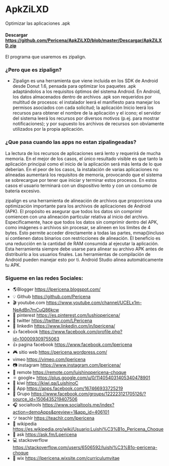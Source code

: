 # ApkZiLXD
Optimizar las aplicaciones .apk

#### Descargar https://github.com/Pericena/ApkZiLXD/blob/master/Descargar/ApkZiLXD.zip

El programa que usaremos es zipalign.
### ¿Pero que es zipalign? 
- Zipalign es una herramienta que viene incluida en los SDK de Android desde Donut 1.6, pensada para optimizar los paquetes .apk adaptándolos a los requisitos óptimos del sistema Android. En Android, los datos almacenados dentro de archivos .apk son requeridos por multitud de
procesos: el instalador leerá el manifiesto para manejar los permisos asociados con cada solicitud; la aplicación Inicio leerá los recursos para obtener el nombre de la aplicación y el icono; el servidor
del sistema leerá los recursos por diversos motivos (p.ej. para mostrar notificaciones); y por supuesto los archivos de recursos son obviamente utilizados por la propia
aplicación.
### ¿Que pasa cuando las apps no estan zipalingeadas? 

La lectura de los recursos de aplicaciones será lento y requerirá de mucha memoria. En el mejor de los casos, el único resultado visible es que tanto la aplicación principal como el inicio de la
aplicación será más lenta de lo que deberían. En el peor de los casos, la instalación de varias aplicaciones no alineadas aumentará los requisitos de memoria, provocando que el sistema se sobrecargue por tener que iniciar y terminar estos procesos. En estos casos el usuario terminará con un dispositivo lento y con un consumo de batería excesivo.

zipalign es una herramienta de alineación de archivos que proporciona una optimización importante para los archivos de aplicaciones de Android (APK). El propósito es asegurar que todos los datos sin comprimir comiencen con una alineación particular relativa al inicio del archivo. Específicamente, hace que todos los datos sin comprimir dentro del APK, como imágenes o archivos sin procesar, se alineen en los límites de 4 bytes. Esto permite acceder directamente a todas las partes, mmap()incluso si contienen datos binarios con restricciones de alineación. El beneficio es una reducción en la cantidad de RAM consumida al ejecutar la aplicación.
Esta herramienta siempre debe usarse para alinear su archivo APK antes de distribuirlo a los usuarios finales. Las herramientas de compilación de Android pueden manejar esto por ti. Android Studio alinea automáticamente tu APK.


### Sigueme en las redes Sociales:
- 🌎Blogger          https://lpericena.blogspot.com/
- 💡 Github            https://github.com/Pericena
- 🎬 youtube.com  https://www.youtube.com/channel/UCELx1m-NeAdBn7mCuQ86kcw
- 📸 pinterest        https://es.pinterest.com/lushiopericena/
- 🐤 twitter             https://twitter.com/LPericena
- 👦 linkedin         https://www.linkedin.com/in/lpericena/
- 👍 facebook       https://www.facebook.com/profile.php?id=100009309755063
- 👍 pagina facebook  https://www.facebook.com/lpericena
- 🎮 sitio web        https://pericena.wordpress.com/
- vimeo         https://vimeo.com/lpericena
- 📷 instagram      https://www.instagram.com/lpericena/
- 🎁 remote      https://remote.com/luishinopericena-choque
- ⚛ google+   https://plus.google.com/u/0/114054031405340478901
- 🚀 kiwi       https://kiwi.qa/LuishinoC
- 📅 App    https://apps.facebook.com/167466933725219
- 👻 Grupo    https://www.facebook.com/groups/122223121705126/?source_id=1506435219407506
- 🎧 socialtools https://www.socialtools.me/index?action=demoApps&preview=1&app_id=406101
- ツ teachlr    https://teachlr.com/lpericena
- 📖  wikipedia  https://es.wikipedia.org/wiki/Usuario:Luishi%C3%B1o_Pericena_Choque
- 📧 ask          https://ask.fm/Lpericena
- 💻 stackoverflow  https://stackoverflow.com/users/6506592/luishi%C3%B1o-pericena-choque
- 📡 wix https://lpericena.wixsite.com/curriculumvitae
